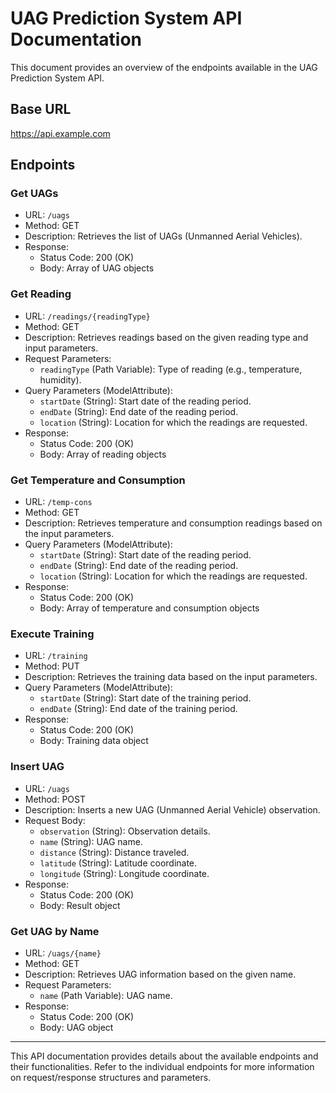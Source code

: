 # UAG Prediction System API Documentation

This document provides an overview of the endpoints available in the UAG Prediction System API.

## Base URL
https://api.example.com


## Endpoints

### Get UAGs
- URL: `/uags`
- Method: GET
- Description: Retrieves the list of UAGs (Unmanned Aerial Vehicles).
- Response:
  - Status Code: 200 (OK)
  - Body: Array of UAG objects

### Get Reading
- URL: `/readings/{readingType}`
- Method: GET
- Description: Retrieves readings based on the given reading type and input parameters.
- Request Parameters:
  - `readingType` (Path Variable): Type of reading (e.g., temperature, humidity).
- Query Parameters (ModelAttribute):
  - `startDate` (String): Start date of the reading period.
  - `endDate` (String): End date of the reading period.
  - `location` (String): Location for which the readings are requested.
- Response:
  - Status Code: 200 (OK)
  - Body: Array of reading objects

### Get Temperature and Consumption
- URL: `/temp-cons`
- Method: GET
- Description: Retrieves temperature and consumption readings based on the input parameters.
- Query Parameters (ModelAttribute):
  - `startDate` (String): Start date of the reading period.
  - `endDate` (String): End date of the reading period.
  - `location` (String): Location for which the readings are requested.
- Response:
  - Status Code: 200 (OK)
  - Body: Array of temperature and consumption objects

### Execute Training
- URL: `/training`
- Method: PUT
- Description: Retrieves the training data based on the input parameters.
- Query Parameters (ModelAttribute):
  - `startDate` (String): Start date of the training period.
  - `endDate` (String): End date of the training period.
- Response:
  - Status Code: 200 (OK)
  - Body: Training data object

### Insert UAG
- URL: `/uags`
- Method: POST
- Description: Inserts a new UAG (Unmanned Aerial Vehicle) observation.
- Request Body:
  - `observation` (String): Observation details.
  - `name` (String): UAG name.
  - `distance` (String): Distance traveled.
  - `latitude` (String): Latitude coordinate.
  - `longitude` (String): Longitude coordinate.
- Response:
  - Status Code: 200 (OK)
  - Body: Result object

### Get UAG by Name
- URL: `/uags/{name}`
- Method: GET
- Description: Retrieves UAG information based on the given name.
- Request Parameters:
  - `name` (Path Variable): UAG name.
- Response:
  - Status Code: 200 (OK)
  - Body: UAG object


---

This API documentation provides details about the available endpoints and their functionalities. Refer to the individual endpoints for more information on request/response structures and parameters.
